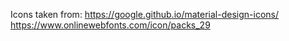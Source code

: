 Icons taken from:
<https://google.github.io/material-design-icons/>
<https://www.onlinewebfonts.com/icon/packs_29>
